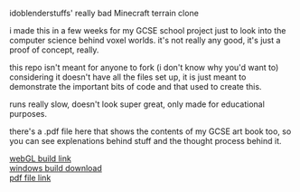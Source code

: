 idoblenderstuffs' really bad Minecraft terrain clone

i made this in a few weeks for my GCSE school project just to look into the computer science behind voxel worlds.
it's not really any good, it's just a proof of concept, really.

this repo isn't meant for anyone to fork (i don't know why you'd want to) considering it doesn't have all the files set up,
it is just meant to demonstrate the important bits of code and that used to create this.

runs really slow, doesn't look super great, only made for educational purposes.

there's a .pdf file here that shows the contents of my GCSE art book too, so you can see explenations behind stuff and the thought process behind it.

<a href="https://idoblenderstuffs.github.io/crappy-mc-terrain/webgl/">webGL build link</a> <br>
<a href="https://idoblenderstuffs.github.io/crappy-mc-terrain/windows/">windows build download</a> <br>
<a href="https://idoblenderstuffs.github.io/crappy-mc-terrain/placesandspaces.pdf">pdf file link</a> <br>
